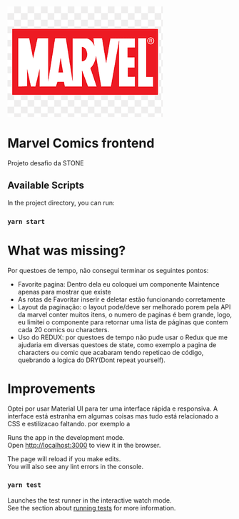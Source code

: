 ![Alt text](src/assets/marvel-logo.png?raw=true "Title")

# Marvel Comics frontend

Projeto desafio da STONE

## Available Scripts

In the project directory, you can run:

### `yarn start`

# What was missing?

Por questoes de tempo, não consegui terminar os seguintes pontos:
- Favorite pagina: Dentro dela eu coloquei um componente Maintence apenas para mostrar que existe
- As rotas de Favoritar inserir e deletar estão funcionando corretamente
- Layout da paginação: o layout pode/deve ser melhorado porem pela API da marvel conter muitos
itens, o numero de paginas é bem grande, logo, eu limitei o componente <Pagination /> para retornar uma lista de páginas que contem cada 20 comics ou characters.
- Uso do REDUX: por questoes de tempo não pude usar o Redux que me ajudaria em diversas questoes de state, como exemplo a pagina de characters ou comic que acabaram tendo repeticao de código, quebrando a logica do DRY(Dont repeat yourself).



# Improvements

Optei por usar Material UI para ter uma interface rápida e responsiva.
A interface está estranha em algumas coisas mas tudo está relacionado a CSS e estilizacao faltando. por exemplo a <Pagination />




Runs the app in the development mode.\
Open [http://localhost:3000](http://localhost:3000) to view it in the browser.

The page will reload if you make edits.\
You will also see any lint errors in the console.

### `yarn test`

Launches the test runner in the interactive watch mode.\
See the section about [running tests](https://facebook.github.io/create-react-app/docs/running-tests) for more information.
